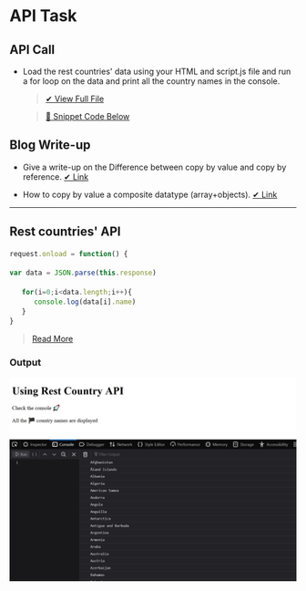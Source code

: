 # API Task

## API Call  

   - Load the rest countries' data using your HTML and script.js file and run a for loop on the data and print all the country names in the console.
      > [✔ View Full File]()
    
      > [🔽 Snippet Code Below]()
## Blog Write-up

   - Give a write-up on the Difference between copy by value and copy by reference. [✔ Link]()

   - How to copy by value a composite datatype (array+objects). [✔ Link]()

---
   ## Rest countries' API
   ```js
   request.onload = function() {

   var data = JSON.parse(this.response)

      for(i=0;i<data.length;i++){
         console.log(data[i].name)
      }
   }
   ```
   > [Read More](Rest%20Country/scripts.js)
   
   ### Output
   
   ![image](Rest%20Country/output.png)
